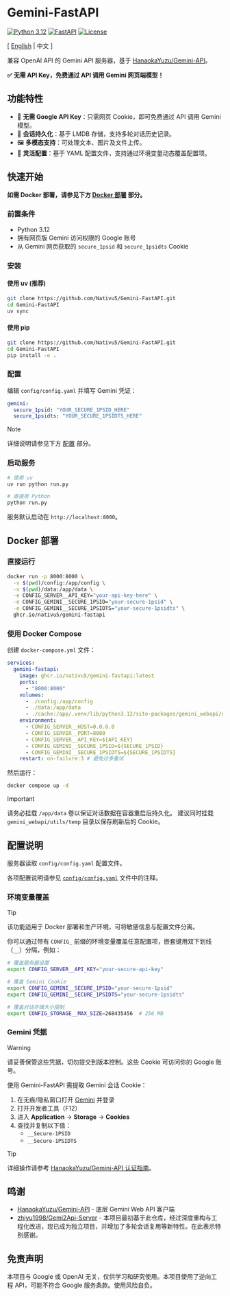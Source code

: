 # Gemini-FastAPI

[![Python 3.12](https://img.shields.io/badge/python-3.12+-blue.svg)](https://www.python.org/downloads/)
[![FastAPI](https://img.shields.io/badge/FastAPI-0.115+-green.svg)](https://fastapi.tiangolo.com/)
[![License](https://img.shields.io/badge/license-MIT-blue.svg)](LICENSE)


[ [English](README.md) | 中文 ]

兼容 OpenAI API 的 Gemini API 服务器，基于 [HanaokaYuzu/Gemini-API](https://github.com/HanaokaYuzu/Gemini-API)。

**✅ 无需 API Key，免费通过 API 调用 Gemini 网页端模型！**

## 功能特性

- 🔐 **无需 Google API Key**：只需网页 Cookie，即可免费通过 API 调用 Gemini 模型。
- 💾 **会话持久化**：基于 LMDB 存储，支持多轮对话历史记录。
- 🖼️ **多模态支持**：可处理文本、图片及文件上传。
- 🔧 **灵活配置**：基于 YAML 配置文件，支持通过环境变量动态覆盖配置项。

## 快速开始

**如需 Docker 部署，请参见下方 [Docker 部署](#docker-部署) 部分。**

### 前置条件

- Python 3.12
- 拥有网页版 Gemini 访问权限的 Google 账号
- 从 Gemini 网页获取的 `secure_1psid` 和 `secure_1psidts` Cookie

### 安装

#### 使用 uv (推荐)

```bash
git clone https://github.com/Nativu5/Gemini-FastAPI.git
cd Gemini-FastAPI
uv sync
```

#### 使用 pip

```bash
git clone https://github.com/Nativu5/Gemini-FastAPI.git
cd Gemini-FastAPI
pip install -e .
```

### 配置

编辑 `config/config.yaml` 并填写 Gemini 凭证：
```yaml
gemini:
  secure_1psid: "YOUR_SECURE_1PSID_HERE"
  secure_1psidts: "YOUR_SECURE_1PSIDTS_HERE"
```

> [!NOTE]
> 详细说明请参见下方 [配置](#配置说明) 部分。

### 启动服务

```bash
# 使用 uv
uv run python run.py

# 直接用 Python
python run.py
```

服务默认启动在 `http://localhost:8000`。

## Docker 部署

### 直接运行

```bash
docker run -p 8000:8000 \
  -v $(pwd)/config:/app/config \
  -v $(pwd)/data:/app/data \
  -e CONFIG_SERVER__API_KEY="your-api-key-here" \
  -e CONFIG_GEMINI__SECURE_1PSID="your-secure-1psid" \
  -e CONFIG_GEMINI__SECURE_1PSIDTS="your-secure-1psidts" \
  ghcr.io/nativu5/gemini-fastapi
```

### 使用 Docker Compose

创建 `docker-compose.yml` 文件：

```yaml
services:
  gemini-fastapi:
    image: ghcr.io/nativu5/gemini-fastapi:latest
    ports:
      - "8000:8000"
    volumes:
      - ./config:/app/config
      - ./data:/app/data
      - ./cache:/app/.venv/lib/python3.12/site-packages/gemini_webapi/utils/temp
    environment:
      - CONFIG_SERVER__HOST=0.0.0.0
      - CONFIG_SERVER__PORT=8000
      - CONFIG_SERVER__API_KEY=${API_KEY}
      - CONFIG_GEMINI__SECURE_1PSID=${SECURE_1PSID}
      - CONFIG_GEMINI__SECURE_1PSIDTS=${SECURE_1PSIDTS}
    restart: on-failure:3 # 避免过多重试
```

然后运行：

```bash
docker compose up -d
```

> [!IMPORTANT]
> 请务必挂载 `/app/data` 卷以保证对话数据在容器重启后持久化。
> 建议同时挂载 `gemini_webapi/utils/temp` 目录以保存刷新后的 Cookie。

## 配置说明

服务器读取 `config/config.yaml` 配置文件。

各项配置说明请参见 [`config/config.yaml`](https://github.com/Nativu5/Gemini-FastAPI/blob/main/config/config.yaml) 文件中的注释。

### 环境变量覆盖

> [!TIP]
> 该功能适用于 Docker 部署和生产环境，可将敏感信息与配置文件分离。

你可以通过带有 `CONFIG_` 前缀的环境变量覆盖任意配置项，嵌套键用双下划线（`__`）分隔，例如：

```bash
# 覆盖服务器设置
export CONFIG_SERVER__API_KEY="your-secure-api-key"

# 覆盖 Gemini Cookie
export CONFIG_GEMINI__SECURE_1PSID="your-secure-1psid"
export CONFIG_GEMINI__SECURE_1PSIDTS="your-secure-1psidts"

# 覆盖对话存储大小限制
export CONFIG_STORAGE__MAX_SIZE=268435456  # 256 MB
```

### Gemini 凭据

> [!WARNING]
> 请妥善保管这些凭据，切勿提交到版本控制。这些 Cookie 可访问你的 Google 账号。

使用 Gemini-FastAPI 需提取 Gemini 会话 Cookie：

1. 在无痕/隐私窗口打开 [Gemini](https://gemini.google.com/) 并登录
2. 打开开发者工具（F12）
3. 进入 **Application** → **Storage** → **Cookies**
4. 查找并复制以下值：
   - `__Secure-1PSID`
   - `__Secure-1PSIDTS`

> [!TIP]
> 详细操作请参考 [HanaokaYuzu/Gemini-API 认证指南](https://github.com/HanaokaYuzu/Gemini-API?tab=readme-ov-file#authentication)。

## 鸣谢

- [HanaokaYuzu/Gemini-API](https://github.com/HanaokaYuzu/Gemini-API) - 底层 Gemini Web API 客户端
- [zhiyu1998/Gemi2Api-Server](https://github.com/zhiyu1998/Gemi2Api-Server) - 本项目最初基于此仓库，经过深度重构与工程化改进，现已成为独立项目，并增加了多轮会话复用等新特性。在此表示特别感谢。

## 免责声明

本项目与 Google 或 OpenAI 无关，仅供学习和研究使用。本项目使用了逆向工程 API，可能不符合 Google 服务条款。使用风险自负。
